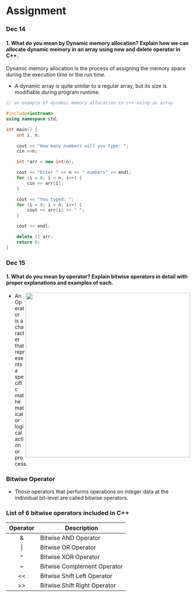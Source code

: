 # Assignment

### Dec 14
#### 1. What do you mean by Dynamic memory allocation? Explain how we can allocate dynamic memory in an array using new and delete operator in C++.
 Dynamic memory allocation is the process of assigning the memory space during the execution time or the run time.
<br/> 
* A dynamic array is quite similar to a regular array, but its size is modifiable during program runtime.


```cpp
// an example of dynamic memory allocation in c++ using an array

#include<iostream>
using namespace std;

int main() {
	int i, n;
    
	cout << "How many numbers will you type: ";
	cin >>n;

	int *arr = new int(n);

	cout << "Enter " << n << " numbers" << endl;
	for (i = 0; i < n; i++) {
		cin >> arr[i];
	}

	cout << "You typed: ";
	for (i = 0; i < n; i++) {
		cout << arr[i] << " ";
	}

	cout << endl;

	delete [] arr;
	return 0;
}
```

### Dec 15

#### 1. What do you mean by operator? Explain bitwise operators in detail with proper explanations and examples of each.
<img style="width: 450px; height: auto;" align="right" src="https://media.geeksforgeeks.org/wp-content/cdn-uploads/Operators-In-C.png" />

* An Operator is a character that represents a specific mathematical or logical action or process.

### Bitwise Operator


* Those operators that performs operations on integer data at the individual bit-level are called bitwise operators.

### List of 6 bitwise operators included in C++

|Operator|Description|
|:-:|---|
|&|Bitwise AND Operator|
|&#124;|Bitwise OR Operator|
|^|Bitwise XOR Operator|
|~|	Bitwise Complement Operator|
|<<|Bitwise Shift Left Operator|
|>>|Bitwise Shift Right Operator|
